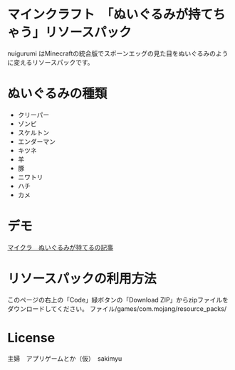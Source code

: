 # マインクラフト　「ぬいぐるみが持てちゃう」リソースパック
nuigurumi はMinecraftの統合版でスポーンエッグの見た目をぬいぐるみのように変えるリソースパックです。

# ぬいぐるみの種類
* クリーパー
* ゾンビ
* スケルトン
* エンダーマン
* キツネ
* 羊
* 豚
* ニワトリ
* ハチ
* カメ

# デモ
[マイクラ　ぬいぐるみが持てるの記事](https://ameblo.jp/sasamiyu58/entry-12699360463.html)

# リソースパックの利用方法
このページの右上の「Code」緑ボタンの「Download ZIP」からzipファイルをダウンロードしてください。
ファイル/games/com.mojang/resource_packs/

# License
主婦　アプリゲームとか（仮）　sakimyu
